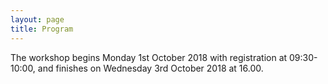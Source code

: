 ```yaml
---
layout: page
title: Program
---
```


The workshop begins Monday 1st October 2018 with registration at 09:30-10:00, and finishes on Wednesday 3rd October 2018 at 16.00.
